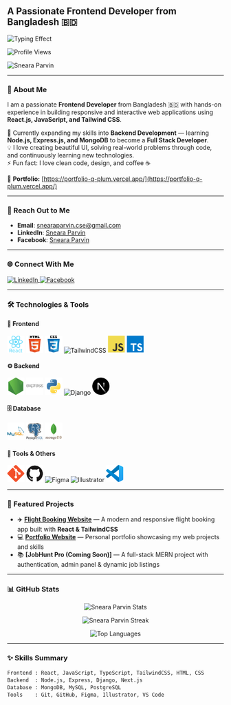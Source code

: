## A Passionate Frontend Developer from Bangladesh 🇧🇩

![Typing Effect](https://readme-typing-svg.demolab.com?font=Fira+Code&size=30&duration=4000&pause=1000&color=0A83A6&vCenter=true&width=600&lines=Hi+I'm+Sneara+Parvin;A+Frontend+Developer+from+Bangladesh;Let's+Build+Awesome+Web+Apps)

![Profile Views](https://komarev.com/ghpvc/?username=Sneara0&label=Profile%20views&color=0e75b6&style=flat)

![Sneara Parvin](https://github.com/user-attachments/assets/e8ceb59f-ac3f-4a43-b995-e3617d48d2cd)

---

### 🚀 About Me

I am a passionate **Frontend Developer** from Bangladesh 🇧🇩 with hands-on experience in building responsive and interactive web applications using **React.js, JavaScript, and Tailwind CSS**.

🌱 Currently expanding my skills into **Backend Development** — learning **Node.js, Express.js, and MongoDB** to become a **Full Stack Developer**.  
💡 I love creating beautiful UI, solving real-world problems through code, and continuously learning new technologies.  
⚡ Fun fact: I love clean code, design, and coffee ☕  

🎯 **Portfolio:** [https://portfolio-q-plum.vercel.app/](https://portfolio-q-plum.vercel.app/)

---

### 📧 Reach Out to Me

- **Email**: [snearaparvin.cse@gmail.com](mailto:snearaparvin.cse@gmail.com)  
- **LinkedIn**: [Sneara Parvin](https://www.linkedin.com/in/sneara-parvin-aa0a4b285/)  
- **Facebook**: [Sneara Parvin](https://www.facebook.com/sneyara.parabhina)  

---

### 🌐 Connect With Me

<p align="left">
    <a href="https://www.linkedin.com/in/sneara-parvin-aa0a4b285/" target="_blank">
        <img align="center" src="https://raw.githubusercontent.com/rahuldkjain/github-profile-readme-generator/master/src/images/icons/Social/linked-in-alt.svg" alt="LinkedIn" height="30" width="40" />
    </a>
    <a href="https://www.facebook.com/sneyara.parabhina" target="_blank">
        <img align="center" src="https://raw.githubusercontent.com/rahuldkjain/github-profile-readme-generator/master/src/images/icons/Social/facebook.svg" alt="Facebook" height="30" width="40" />
    </a>
</p>

---

### 🛠️ Technologies & Tools

#### 🎨 Frontend
<p align="left">
  <img src="https://raw.githubusercontent.com/devicons/devicon/master/icons/react/react-original-wordmark.svg" width="40" height="40" alt="React"/>
  <img src="https://raw.githubusercontent.com/devicons/devicon/master/icons/html5/html5-original-wordmark.svg" width="40" height="40" alt="HTML"/>
  <img src="https://raw.githubusercontent.com/devicons/devicon/master/icons/css3/css3-original-wordmark.svg" width="40" height="40" alt="CSS"/>
  <img src="https://www.vectorlogo.zone/logos/tailwindcss/tailwindcss-icon.svg" width="40" height="40" alt="TailwindCSS"/>
  <img src="https://raw.githubusercontent.com/devicons/devicon/master/icons/javascript/javascript-original.svg" width="40" height="40" alt="JavaScript"/>
  <img src="https://raw.githubusercontent.com/devicons/devicon/master/icons/typescript/typescript-original.svg" width="40" height="40" alt="TypeScript"/>
</p>

#### ⚙️ Backend
<p align="left">
  <img src="https://raw.githubusercontent.com/devicons/devicon/master/icons/nodejs/nodejs-original.svg" width="40" height="40" alt="Node.js"/>
  <img src="https://raw.githubusercontent.com/devicons/devicon/master/icons/express/express-original-wordmark.svg" width="40" height="40" alt="Express"/>
  <img src="https://raw.githubusercontent.com/devicons/devicon/master/icons/python/python-original.svg" width="40" height="40" alt="Python"/>
  <img src="https://cdn.worldvectorlogo.com/logos/django.svg" width="40" height="40" alt="Django"/>
  <img src="https://raw.githubusercontent.com/devicons/devicon/master/icons/nextjs/nextjs-original.svg" width="40" height="40" alt="Next.js"/>
</p>

#### 🗄️ Database
<p align="left">
  <img src="https://raw.githubusercontent.com/devicons/devicon/master/icons/mysql/mysql-original-wordmark.svg" width="40" height="40" alt="MySQL"/>
  <img src="https://raw.githubusercontent.com/devicons/devicon/master/icons/postgresql/postgresql-original-wordmark.svg" width="40" height="40" alt="PostgreSQL"/>
  <img src="https://raw.githubusercontent.com/devicons/devicon/master/icons/mongodb/mongodb-original-wordmark.svg" width="40" height="40" alt="MongoDB"/>
</p>

#### 🧰 Tools & Others
<p align="left">
  <img src="https://raw.githubusercontent.com/devicons/devicon/master/icons/git/git-original.svg" width="40" height="40" alt="Git"/>
  <img src="https://raw.githubusercontent.com/devicons/devicon/master/icons/github/github-original.svg" width="40" height="40" alt="GitHub"/>
  <img src="https://www.vectorlogo.zone/logos/figma/figma-icon.svg" width="40" height="40" alt="Figma"/>
  <img src="https://cdn.worldvectorlogo.com/logos/adobe-illustrator-cc.svg" width="40" height="40" alt="Illustrator"/>
  <img src="https://raw.githubusercontent.com/devicons/devicon/master/icons/vscode/vscode-original.svg" width="40" height="40" alt="VSCode"/>
</p>

---

### 💼 Featured Projects

- ✈️ **[Flight Booking Website](https://responsive-flight-agency-website.vercel.app/)** — A modern and responsive flight booking app built with **React & TailwindCSS**  
- 💻 **[Portfolio Website](https://portfolio-q-plum.vercel.app/)** — Personal portfolio showcasing my web projects and skills  
- 📚 **[JobHunt Pro (Coming Soon)]** — A full-stack MERN project with authentication, admin panel & dynamic job listings  

---

### 📊 GitHub Stats

<p align="center">
  <img src="https://github-readme-stats.vercel.app/api?username=Sneara0&show_icons=true&theme=radical&hide_border=true" alt="Sneara Parvin Stats"/>
</p>

<p align="center">
  <img src="https://github-readme-streak-stats.herokuapp.com/?user=Sneara0&theme=radical&hide_border=true" alt="Sneara Parvin Streak"/>
</p>

<p align="center">
  <img src="https://github-readme-stats.vercel.app/api/top-langs?username=Sneara0&show_icons=true&locale=en&layout=compact&theme=radical&hide_border=true" alt="Top Languages"/>
</p>

---

### ✨ Skills Summary

```bash
Frontend : React, JavaScript, TypeScript, TailwindCSS, HTML, CSS
Backend  : Node.js, Express, Django, Next.js
Database : MongoDB, MySQL, PostgreSQL
Tools    : Git, GitHub, Figma, Illustrator, VS Code
